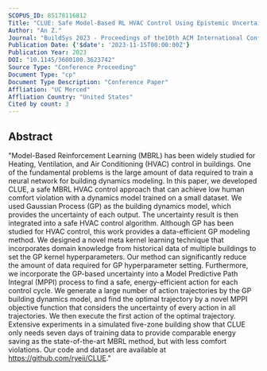 ```yaml
---
SCOPUS_ID: 85178116812
Title: "CLUE: Safe Model-Based RL HVAC Control Using Epistemic Uncertainty Estimation"
Author: "An Z."
Journal: "BuildSys 2023 - Proceedings of the10th ACM International Conference on Systems for Energy-Efficient Buildings, Cities, and Transportation"
Publication Date: {'$date': '2023-11-15T00:00:00Z'}
Publication Year: 2023
DOI: "10.1145/3600100.3623742"
Source Type: "Conference Proceeding"
Document Type: "cp"
Document Type Description: "Conference Paper"
Affliation: "UC Merced"
Affliation Country: "United States"
Cited by count: 3
---
```


## Abstract
"Model-Based Reinforcement Learning (MBRL) has been widely studied for Heating, Ventilation, and Air Conditioning (HVAC) control in buildings. One of the fundamental problems is the large amount of data required to train a neural network for building dynamics modeling. In this paper, we developed CLUE, a safe MBRL HVAC control approach that can achieve low human comfort violation with a dynamics model trained on a small dataset. We used Gaussian Process (GP) as the building dynamics model, which provides the uncertainty of each output. The uncertainty result is then integrated into a safe HVAC control algorithm. Although GP has been studied for HVAC control, this work provides a data-efficient GP modeling method. We designed a novel meta kernel learning technique that incorporates domain knowledge from historical data of multiple buildings to set the GP kernel hyperparameters. Our method can significantly reduce the amount of data required for GP hyperparameter setting. Furthermore, we incorporate the GP-based uncertainty into a Model Predictive Path Integral (MPPI) process to find a safe, energy-efficient action for each control cycle. We generate a large number of action trajectories by the GP building dynamics model, and find the optimal trajectory by a novel MPPI objective function that considers the uncertainty of every action in all trajectories. We then execute the first action of the optimal trajectory. Extensive experiments in a simulated five-zone building show that CLUE only needs seven days of training data to provide comparable energy saving as the state-of-the-art MBRL method, but with less comfort violations. Our code and dataset are available at https://github.com/ryeii/CLUE."
